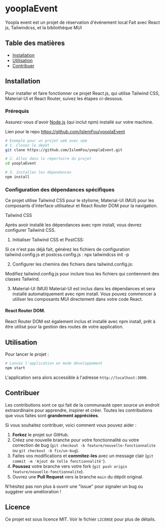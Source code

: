# yooplaEvent

Yoopla event est un projet de réservation d'événement local
Fait avec React js, Tailwindcss, et la bibliothèque MUI

## Table des matières

- [Installation](#installation)
- [Utilisation](#utilisation)
- [Contribuer](#contribuer)


## Installation


Pour installer et faire fonctionner ce projet React.js, qui utilise Tailwind CSS, Material-UI et React Router, suivez les étapes ci-dessous.

### Prérequis

Assurez-vous d'avoir [Node.js](https://nodejs.org/en/download/) (qui inclut npm) installé sur votre machine.

Lien pour le repo https://github.com/IslemFou/yooplaEvent

```bash
# Exemple pour un projet web avec npm
# 1. Clonez le dépôt
git clone https://github.com/IslemFou/yooplaEvent.git

# 2. Allez dans le répertoire du projet
cd yooplaEvent

# 3. Installez les dépendances
npm install
```
### Configuration des dépendances spécifiques
 
 Ce projet utilise Tailwind CSS pour le stylisme, Material-UI (MUI) pour les composants d'interface utilisateur et React Router DOM pour la navigation. 

  Tailwind CSS 
  
  Après avoir installé les dépendances avec npm install, vous devrez configurer Tailwind CSS. 
  
  1. Initialiser Tailwind CSS et PostCSS:

Si ce n'est pas déjà fait, générez les fichiers de configuration tailwind.config.js et postcss.config.js :
npx tailwindcss init -p

2. Configurer les chemins des fichiers dans tailwind.config.js:

Modifiez tailwind.config.js pour inclure tous les fichiers qui contiennent des classes Tailwind.

3. Material-UI (MUI) 
Material-UI est inclus dans les dépendances et sera installé automatiquement avec npm install. Vous pouvez commencer à utiliser les composants MUI directement dans votre code React.

#### React Router DOM.
React Router DOM est également inclus et installé avec npm install, prêt à être utilisé pour la gestion des routes de votre application.

## Utilisation

Pour lancer le projet : 

```bash / powershell
# Lancez l'application en mode développement
npm start
```

L'application sera alors accessible à l'adresse `http://localhost:3000`.

## Contribuer

Les contributions sont ce qui fait de la communauté open source un endroit extraordinaire pour apprendre, inspirer et créer. Toutes les contributions que vous faites sont **grandement appréciées**.

Si vous souhaitez contribuer, voici comment vous pouvez aider :

1.  **Forkez** le projet sur GitHub.
2.  Créez une nouvelle branche pour votre fonctionnalité ou votre correction de bug (`git checkout -b feature/nouvelle-fonctionnalite` ou `git checkout -b fix/un-bug`).
3.  Faites vos modifications et **commitez-les** avec un message clair (`git commit -m 'Ajout de telle fonctionnalité'`).
4.  **Poussez** votre branche vers votre fork (`git push origin feature/nouvelle-fonctionnalite`).
5.  Ouvrez une **Pull Request** vers la branche `main` du dépôt original.

N'hésitez pas non plus à ouvrir une "Issue" pour signaler un bug ou suggérer une amélioration !

## Licence

Ce projet est sous licence MIT. Voir le fichier `LICENSE` pour plus de détails.
